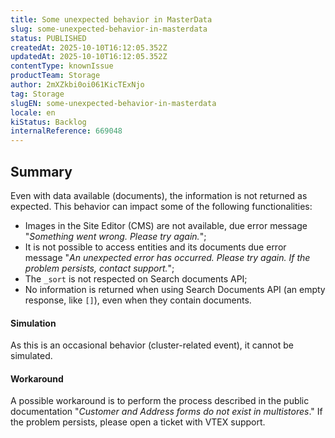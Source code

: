 ```yaml
---
title: Some unexpected behavior in MasterData
slug: some-unexpected-behavior-in-masterdata
status: PUBLISHED
createdAt: 2025-10-10T16:12:05.352Z
updatedAt: 2025-10-10T16:12:05.352Z
contentType: knownIssue
productTeam: Storage
author: 2mXZkbi0oi061KicTExNjo
tag: Storage
slugEN: some-unexpected-behavior-in-masterdata
locale: en
kiStatus: Backlog
internalReference: 669048
---
```


## Summary


Even with data available (documents), the information is not returned as expected.
This behavior can impact some of the following functionalities:

- Images in the Site Editor (CMS) are not available, due error message "_Something went wrong. Please try again._";
- It is not possible to access entities and its documents due error message "_An unexpected error has occurred. Please try again. If the problem persists, contact support._";
- The `_sort` is not respected on Search documents API;
- No information is returned when using Search Documents API (an empty response, like `[]`), even when they contain documents.


#### Simulation


As this is an occasional behavior (cluster-related event), it cannot be simulated.


#### Workaround


A possible workaround is to perform the process described in the public documentation "_Customer and Address forms do not exist in multistores_."
If the problem persists, please open a ticket with VTEX support.


